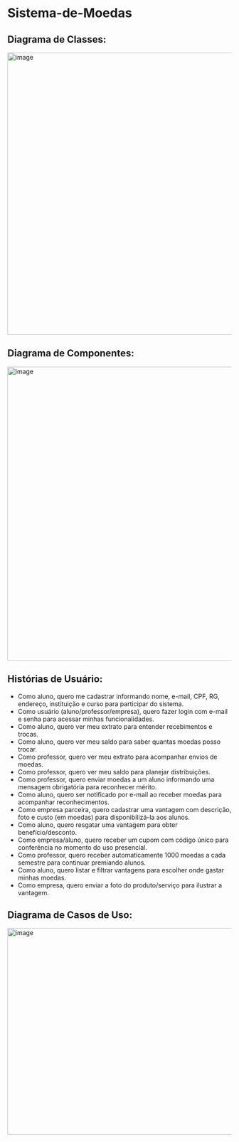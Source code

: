 # Sistema-de-Moedas

## Diagrama de Classes:
<img width="717" height="635" alt="image" src="https://github.com/user-attachments/assets/48cced77-b165-41d7-bae9-40ff5fbbc50b" />

## Diagrama de Componentes:
<img width="1150" height="661" alt="image" src="https://github.com/user-attachments/assets/e1ed9630-6cfc-4fad-a454-688171dc0f74" />


## Histórias de Usuário:
- Como aluno, quero me cadastrar informando nome, e-mail, CPF, RG, endereço, instituição e curso para participar do sistema.
-	Como usuário (aluno/professor/empresa), quero fazer login com e-mail e senha para acessar minhas funcionalidades.
-	Como aluno, quero ver meu extrato para entender recebimentos e trocas.
-	Como aluno, quero ver meu saldo para saber quantas moedas posso trocar.
-	Como professor, quero ver meu extrato para acompanhar envios de moedas.
-	Como professor, quero ver meu saldo para planejar distribuições.
-	Como professor, quero enviar moedas a um aluno informando uma mensagem obrigatória para reconhecer mérito.
-	Como aluno, quero ser notificado por e-mail ao receber moedas para acompanhar reconhecimentos.
-	Como empresa parceira, quero cadastrar uma vantagem com descrição, foto e custo (em moedas) para disponibilizá-la aos alunos.
-	Como aluno, quero resgatar uma vantagem para obter benefício/desconto.
-	Como empresa/aluno, quero receber um cupom com código único para conferência no momento do uso presencial.
-	Como professor, quero receber automaticamente 1000 moedas a cada semestre para continuar premiando alunos.
-	Como aluno, quero listar e filtrar vantagens para escolher onde gastar minhas moedas.
-	Como empresa, quero enviar a foto do produto/serviço para ilustrar a vantagem.

## Diagrama de Casos de Uso:
<img width="720" height="465" alt="image" src="https://github.com/user-attachments/assets/72bd302d-18b7-48ae-935b-d8183d82ceb9" />



